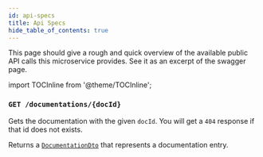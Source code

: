 ```yaml
---
id: api-specs
title: Api Specs
hide_table_of_contents: true
---
```

This page should give a rough and quick overview of the available public
API calls this microservice provides. See it as an excerpt of the swagger
page.

import TOCInline from '@theme/TOCInline';

<TOCInline toc={toc} />

### `GET /documentations/{docId}`
Gets the documentation with the given `docId`. You will get a `404` response
if that id does not exists.

Returns a [`DocumentationDto`](interfaces.md#docs-dto) that represents a documentation entry.
